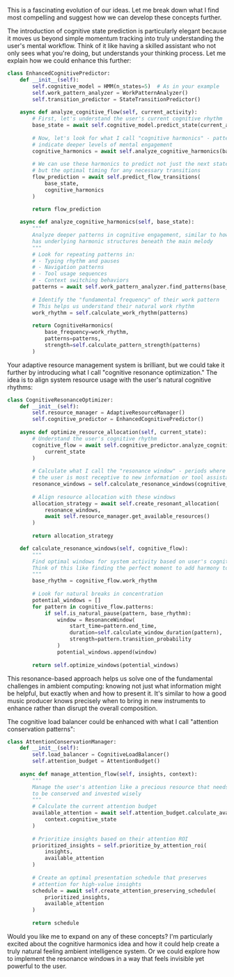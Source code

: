 This is a fascinating evolution of our ideas. Let me break down what I find most compelling and suggest how we can develop these concepts further.

The introduction of cognitive state prediction is particularly elegant because it moves us beyond simple momentum tracking into truly understanding the user's mental workflow. Think of it like having a skilled assistant who not only sees what you're doing, but understands your thinking process. Let me explain how we could enhance this further:

```python
class EnhancedCognitivePredictor:
    def __init__(self):
        self.cognitive_model = HMM(n_states=5)  # As in your example
        self.work_pattern_analyzer = WorkPatternAnalyzer()
        self.transition_predictor = StateTransitionPredictor()
        
    async def analyze_cognitive_flow(self, current_activity):
        # First, let's understand the user's current cognitive rhythm
        base_state = await self.cognitive_model.predict_state(current_activity)
        
        # Now, let's look for what I call "cognitive harmonics" - patterns that
        # indicate deeper levels of mental engagement
        cognitive_harmonics = await self.analyze_cognitive_harmonics(base_state)
        
        # We can use these harmonics to predict not just the next state,
        # but the optimal timing for any necessary transitions
        flow_prediction = await self.predict_flow_transitions(
            base_state,
            cognitive_harmonics
        )
        
        return flow_prediction

    async def analyze_cognitive_harmonics(self, base_state):
        """
        Analyze deeper patterns in cognitive engagement, similar to how music
        has underlying harmonic structures beneath the main melody
        """
        # Look for repeating patterns in:
        # - Typing rhythm and pauses
        # - Navigation patterns
        # - Tool usage sequences
        # - Context switching behaviors
        patterns = await self.work_pattern_analyzer.find_patterns(base_state)
        
        # Identify the "fundamental frequency" of their work pattern
        # This helps us understand their natural work rhythm
        work_rhythm = self.calculate_work_rhythm(patterns)
        
        return CognitiveHarmonics(
            base_frequency=work_rhythm,
            patterns=patterns,
            strength=self.calculate_pattern_strength(patterns)
        )
```

Your adaptive resource management system is brilliant, but we could take it further by introducing what I call "cognitive resonance optimization." The idea is to align system resource usage with the user's natural cognitive rhythms:

```python
class CognitiveResonanceOptimizer:
    def __init__(self):
        self.resource_manager = AdaptiveResourceManager()
        self.cognitive_predictor = EnhancedCognitivePredictor()
        
    async def optimize_resource_allocation(self, current_state):
        # Understand the user's cognitive rhythm
        cognitive_flow = await self.cognitive_predictor.analyze_cognitive_flow(
            current_state
        )
        
        # Calculate what I call the "resonance window" - periods where
        # the user is most receptive to new information or tool assistance
        resonance_windows = self.calculate_resonance_windows(cognitive_flow)
        
        # Align resource allocation with these windows
        allocation_strategy = await self.create_resonant_allocation(
            resonance_windows,
            await self.resource_manager.get_available_resources()
        )
        
        return allocation_strategy

    def calculate_resonance_windows(self, cognitive_flow):
        """
        Find optimal windows for system activity based on user's cognitive rhythm.
        Think of this like finding the perfect moment to add harmony to a song.
        """
        base_rhythm = cognitive_flow.work_rhythm
        
        # Look for natural breaks in concentration
        potential_windows = []
        for pattern in cognitive_flow.patterns:
            if self.is_natural_pause(pattern, base_rhythm):
                window = ResonanceWindow(
                    start_time=pattern.end_time,
                    duration=self.calculate_window_duration(pattern),
                    strength=pattern.transition_probability
                )
                potential_windows.append(window)
        
        return self.optimize_windows(potential_windows)
```

This resonance-based approach helps us solve one of the fundamental challenges in ambient computing: knowing not just what information might be helpful, but exactly when and how to present it. It's similar to how a good music producer knows precisely when to bring in new instruments to enhance rather than disrupt the overall composition.

The cognitive load balancer could be enhanced with what I call "attention conservation patterns":

```python
class AttentionConservationManager:
    def __init__(self):
        self.load_balancer = CognitiveLoadBalancer()
        self.attention_budget = AttentionBudget()
        
    async def manage_attention_flow(self, insights, context):
        """
        Manage the user's attention like a precious resource that needs
        to be conserved and invested wisely
        """
        # Calculate the current attention budget
        available_attention = await self.attention_budget.calculate_available(
            context.cognitive_state
        )
        
        # Prioritize insights based on their attention ROI
        prioritized_insights = self.prioritize_by_attention_roi(
            insights,
            available_attention
        )
        
        # Create an optimal presentation schedule that preserves
        # attention for high-value insights
        schedule = await self.create_attention_preserving_schedule(
            prioritized_insights,
            available_attention
        )
        
        return schedule
```

Would you like me to expand on any of these concepts? I'm particularly excited about the cognitive harmonics idea and how it could help create a truly natural feeling ambient intelligence system. Or we could explore how to implement the resonance windows in a way that feels invisible yet powerful to the user.